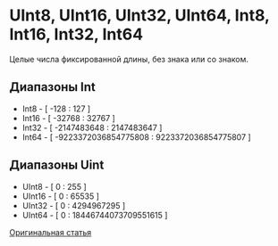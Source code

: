 
# UInt8, UInt16, UInt32, UInt64, Int8, Int16, Int32, Int64

Целые числа фиксированной длины, без знака или со знаком.

## Диапазоны Int

- Int8 - [ -128 : 127 ]
- Int16 - [ -32768 : 32767 ]
- Int32 - [ -2147483648 : 2147483647 ]
- Int64 - [ -9223372036854775808 : 9223372036854775807 ]



## Диапазоны Uint

- UInt8 - [ 0 : 255 ]
- UInt16 - [ 0 : 65535 ]
- UInt32 - [ 0 : 4294967295 ]
- UInt64 - [ 0 : 18446744073709551615 ]

[Оригинальная статья](https://clickhouse.tech/docs/ru/data_types/int_uint/) <!--hide-->
